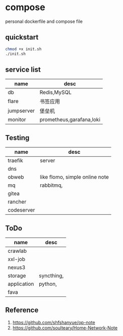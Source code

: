 # compose

personal dockerfile and compose file


## quickstart

```bash
chmod +x init.sh
./init.sh
```

## service list

| name       | desc        |
| ---------- | ----------- |
| db         | Redis,MySQL |
| flare      | 书签应用    |
| jumpserver | 堡垒机            |
| monitor | prometheus,garafana,loki |

## Testing

| name       | desc        |
| ---------- | ----------- |
| traefik        |  server  |
| dns        |    |
| obweb        | like flomo, simple online note  |
| mq        |  rabbitmq,  |
| gitea        |    |
| rancher        |    |
| codeserver        |    |


## ToDo
| name       | desc        |
| ---------- | ----------- |
| crawlab        |    |
| xxl-job        |    |
| nexus3        |    |
| storage        | syncthing,   |
| application        | python,   |
| fava        |    |


## Reference

1. https://github.com/shfshanyue/op-note
2. https://github.com/soulteary/Home-Network-Note